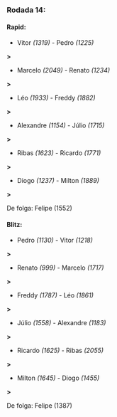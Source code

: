 ### Rodada 14:

#### Rapid:

* Vitor *(1319)*     -     Pedro *(1225)*

 **>** 
* Marcelo *(2049)*     -     Renato *(1234)*

 **>** 
* Léo *(1933)*     -     Freddy *(1882)*

 **>** 
* Alexandre *(1154)*     -     Júlio *(1715)*

 **>** 
* Ribas *(1623)*     -     Ricardo *(1771)*

 **>** 
* Diogo *(1237)*     -     Milton *(1889)*

 **>** 

De folga: Felipe (1552)

#### Blitz:

* Pedro *(1130)*     -     Vitor *(1218)*

 **>** 
* Renato *(999)*     -     Marcelo *(1717)*

 **>** 
* Freddy *(1787)*     -     Léo *(1861)*

 **>** 
* Júlio *(1558)*     -     Alexandre *(1183)*

 **>** 
* Ricardo *(1625)*     -     Ribas *(2055)*

 **>** 
* Milton *(1645)*     -     Diogo *(1455)*

 **>** 

De folga: Felipe (1387)

